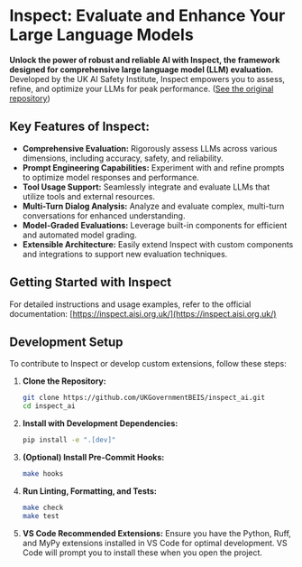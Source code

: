 # Inspect: Evaluate and Enhance Your Large Language Models

**Unlock the power of robust and reliable AI with Inspect, the framework designed for comprehensive large language model (LLM) evaluation.** Developed by the UK AI Safety Institute, Inspect empowers you to assess, refine, and optimize your LLMs for peak performance. ([See the original repository](https://github.com/UKGovernmentBEIS/inspect_ai))

## Key Features of Inspect:

*   **Comprehensive Evaluation:** Rigorously assess LLMs across various dimensions, including accuracy, safety, and reliability.
*   **Prompt Engineering Capabilities:** Experiment with and refine prompts to optimize model responses and performance.
*   **Tool Usage Support:** Seamlessly integrate and evaluate LLMs that utilize tools and external resources.
*   **Multi-Turn Dialog Analysis:** Analyze and evaluate complex, multi-turn conversations for enhanced understanding.
*   **Model-Graded Evaluations:** Leverage built-in components for efficient and automated model grading.
*   **Extensible Architecture:** Easily extend Inspect with custom components and integrations to support new evaluation techniques.

## Getting Started with Inspect

For detailed instructions and usage examples, refer to the official documentation: [https://inspect.aisi.org.uk/](https://inspect.aisi.org.uk/)

## Development Setup

To contribute to Inspect or develop custom extensions, follow these steps:

1.  **Clone the Repository:**

    ```bash
    git clone https://github.com/UKGovernmentBEIS/inspect_ai.git
    cd inspect_ai
    ```

2.  **Install with Development Dependencies:**

    ```bash
    pip install -e ".[dev]"
    ```

3.  **(Optional) Install Pre-Commit Hooks:**

    ```bash
    make hooks
    ```

4.  **Run Linting, Formatting, and Tests:**

    ```bash
    make check
    make test
    ```

5.  **VS Code Recommended Extensions:** Ensure you have the Python, Ruff, and MyPy extensions installed in VS Code for optimal development.  VS Code will prompt you to install these when you open the project.